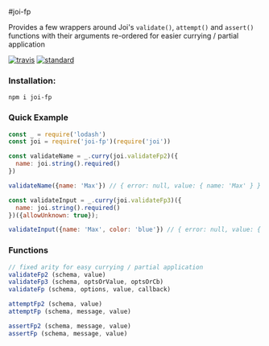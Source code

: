 #joi-fp

Provides a few wrappers around Joi's ``validate()``, ``attempt()`` and ``assert()`` functions with their arguments 
re-ordered for easier currying / partial application

[![travis][travis-image]][travis-url]
[![standard][standard-image]][standard-url]

[travis-image]: https://travis-ci.org/maxnachlinger/joi-fp.svg?branch=master
[travis-url]: https://travis-ci.org/maxnachlinger/joi-fp
[standard-image]: https://img.shields.io/badge/code%20style-standard-brightgreen.svg
[standard-url]: http://standardjs.com/

### Installation:
```
npm i joi-fp
```

### Quick Example
```javascript
const _ = require('lodash')
const joi = require('joi-fp')(require('joi'))

const validateName = _.curry(joi.validateFp2)({
  name: joi.string().required()
})

validateName({name: 'Max'}) // { error: null, value: { name: 'Max' } }

const validateInput = _.curry(joi.validateFp3)({
  name: joi.string().required()
})({allowUnknown: true});

validateInput({name: 'Max', color: 'blue'}) // { error: null, value: { name: 'Max', color: 'blue' } }
```

### Functions
```javascript
// fixed arity for easy currying / partial application
validateFp2 (schema, value)
validateFp3 (schema, optsOrValue, optsOrCb)
validateFp (schema, options, value, callback)

attemptFp2 (schema, value)
attemptFp (schema, message, value)

assertFp2 (schema, message, value)
assertFp (schema, message, value)
```

